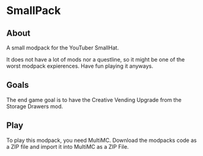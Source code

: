 # SmallPack

## About

A small modpack for the YouTuber SmallHat.

It does not have a lot of mods nor a questline, so it might be one of the worst modpack expierences.
Have fun playing it anyways.

## Goals

The end game goal is to have the Creative Vending Upgrade from the Storage Drawers mod.

## Play

To play this modpack, you need MultiMC.
Download the modpacks code as a ZIP file and import it into MultiMC as a ZIP File.

